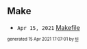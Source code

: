 ## Make


* <code>Apr 15, 2021</code> [Makefile](2021-04-15T10-02-48-makefile.md)

<sup><sub>generated 15 Apr 2021 17:07:01 by <a href='https://github.com/senorprogrammer/til'>til</a></sub></sup>
